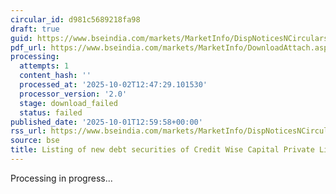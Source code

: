```yaml
---
circular_id: d981c5689218fa98
draft: true
guid: https://www.bseindia.com/markets/MarketInfo/DispNoticesNCirculars.aspx?Noticeid={8E643D25-1B15-4096-83E3-D92DED5AA4FE}&noticeno=20251001-55&dt=10/01/2025&icount=55&totcount=83&flag=0
pdf_url: https://www.bseindia.com/markets/MarketInfo/DownloadAttach.aspx?id=20251001-55&attachedId=
processing:
  attempts: 1
  content_hash: ''
  processed_at: '2025-10-02T12:47:29.101530'
  processor_version: '2.0'
  stage: download_failed
  status: failed
published_date: '2025-10-01T12:59:58+00:00'
rss_url: https://www.bseindia.com/markets/MarketInfo/DispNoticesNCirculars.aspx?Noticeid={8E643D25-1B15-4096-83E3-D92DED5AA4FE}&noticeno=20251001-55&dt=10/01/2025&icount=55&totcount=83&flag=0
source: bse
title: Listing of new debt securities of Credit Wise Capital Private Limited
---
```


Processing in progress...